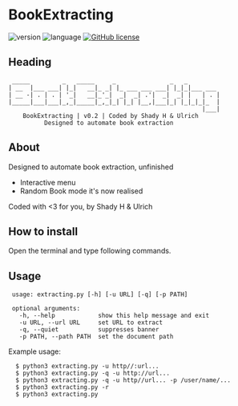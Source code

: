 # BookExtracting

![version](https://img.shields.io/badge/version-0.2-red.svg)
![language](https://img.shields.io/badge/language-python3%2B-blue.svg)
[![GitHub license](https://img.shields.io/github/license/shaddih1/BookExtracting.svg)](https://github.com/shaddih1/BookExtracting/blob/master/LICENSE)

## Heading
     _____         _   _____     _               _   _
    | __  |___ ___| |_|   __|_ _| |_ ___ ___ ___| |_|_|___ ___
    | __ -| . | . | '_|   __|_'_|  _|  _| .'|  _|  _| |   | . | 
    |_____|___|___|_,_|_____|_,_|_| |_| |__,|___|_| |_|_|_|_  |
                                                          |___|
        BookExtracting | v0.2 | Coded by Shady H & Ulrich
              Designed to automate book extraction

## About 
Designed to automate book extraction, unfinished 
- Interactive menu
- Random Book mode it's now realised 

Coded with <3 for you, by Shady H & Ulrich

## How to install
Open the terminal and type following commands.


## Usage
     usage: extracting.py [-h] [-u URL] [-q] [-p PATH]
     
     optional arguments:
       -h, --help            show this help message and exit
       -u URL, --url URL     set URL to extract
       -q, --quiet           suppresses banner
       -p PATH, --path PATH  set the document path
      
 Example usage:
 
      $ python3 extracting.py -u http//:url... 
      $ python3 extracting.py -q -u http://url... 
      $ python3 extracting.py -q -u http//url... -p /user/name/...
      $ python3 extracting.py -r
      $ python3 extracting.py 

